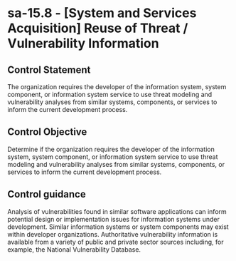 # sa-15.8 - \[System and Services Acquisition\] Reuse of Threat / Vulnerability Information

## Control Statement

The organization requires the developer of the information system, system component, or information system service to use threat modeling and vulnerability analyses from similar systems, components, or services to inform the current development process.

## Control Objective

Determine if the organization requires the developer of the information system, system component, or information system service to use threat modeling and vulnerability analyses from similar systems, components, or services to inform the current development process.

## Control guidance

Analysis of vulnerabilities found in similar software applications can inform potential design or implementation issues for information systems under development. Similar information systems or system components may exist within developer organizations. Authoritative vulnerability information is available from a variety of public and private sector sources including, for example, the National Vulnerability Database.

